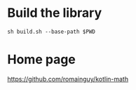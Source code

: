 # Build the library

```
sh build.sh --base-path $PWD
```

# Home page

https://github.com/romainguy/kotlin-math